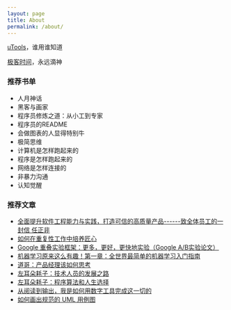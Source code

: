 ```yaml
---
layout: page
title: About
permalink: /about/
---
```


[uTools](https://u.tools/)，谁用谁知道

[极客时间](https://time.geekbang.org/)，永远滴神

### 推荐书单
- 人月神话
- 黑客与画家
- 程序员修炼之道：从小工到专家
- 程序员的README
- 会做图表的人显得特别牛
- 极简思维
- 计算机是怎样跑起来的
- 程序是怎样跑起来的
- 网络是怎样连接的
- 非暴力沟通
- 认知觉醒

### 推荐文章

- [全面提升软件工程能力与实践，打造可信的高质量产品------致全体员工的一封信 任正非](https://xinsheng.huawei.com/next/#/detail?uuid=916314254852440065)
- [如何在重复性工作中培养匠心](https://mp.weixin.qq.com/s/nG51m27twdv43FAiFSlQSA)
- [Google 重叠实验框架：更多，更好，更快地实验（Google A/B实验论文）](https://blog.csdn.net/huchao_lingo/article/details/109922908)
- [机器学习原来这么有趣！第一章：全世界最简单的机器学习入门指南](https://zhuanlan.zhihu.com/p/24339995)
- [道哥：产品经理该如何思考](https://mp.weixin.qq.com/s/Qfo0UsHY6LNbrMxTJ6FtbQ)
- [左耳朵耗子：技术人员的发展之路](https://coolshell.cn/articles/17583.html)
- [左耳朵耗子：程序算法和人生选择](https://coolshell.cn/articles/8790.html)
- [从阅读到输出，我是如何用数字工具完成这一切的](https://sspai.com/post/83467)
- [如何画出规范的 UML 用例图](https://mp.weixin.qq.com/s/PCqPETiJ3FE1gVn0c-pK5Q)
